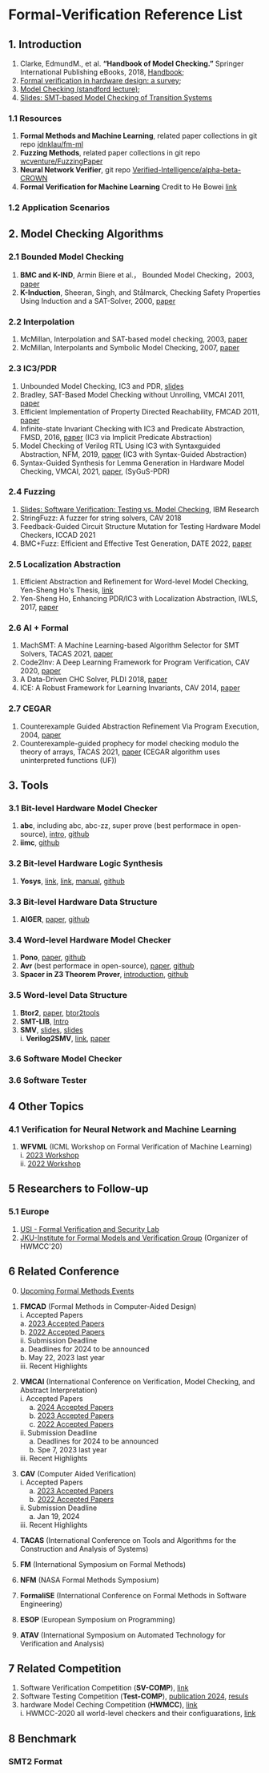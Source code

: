 # Formal-Verification Reference List

## 1. Introduction

1. Clarke, EdmundM., et al. **“Handbook of Model Checking.”** Springer International Publishing eBooks, 2018, [Handbook](https://doi.org/10.1007/978-3-319-10575-8);
2. [Formal verification in hardware design: a survey](https://dl.acm.org/doi/10.1145/307988.307989);
3. [Model Checking (standford lecture)](https://web.stanford.edu/class/cs357/lecture12.pdf);
4. [Slides: SMT-based Model Checking of Transition Systems](https://www.di.ens.fr/~pouzet/cours/mpri/cours-smt.pdf)

### 1.1 Resources
1. **Formal Methods and Machine Learning**, related paper collections in git repo [jdnklau/fm-ml](https://github.com/jdnklau/fm-ml)
2. **Fuzzing Methods**, related paper collections in git repo [wcventure/FuzzingPaper](https://github.com/wcventure/FuzzingPaper#difuzzrtl-differential-fuzz-testing-to-find-cpu-bug-sp-2021)
3. **Neural Network Verifier**, git repo [Verified-Intelligence/alpha-beta-CROWN](https://github.com/Verified-Intelligence/alpha-beta-CROWN?tab=readme-ov-file)
4. **Formal Verification for Machine Learning** Credit to He Bowei [link](https://docs.google.com/document/d/1tQYUGaPM-oWp0gunGaDKpzOLThG7oT78dVPi085vzI0/edit?pli=1)

### 1.2 Application Scenarios

## 2. Model Checking Algorithms
### 2.1 Bounded Model Checking
1. **BMC and K-IND**, Armin Biere et al.， Bounded Model Checking，2003, [paper](https://www.cs.cmu.edu/~emc/papers/Books%20and%20Edited%20Volumes/Bounded%20Model%20Checking.pdf)
2. **K-Induction**, 
Sheeran, Singh, and Stålmarck, Checking
Safety Properties Using Induction and a SAT-Solver, 2000, [paper](https://www.di.ens.fr/~pouzet/cours/mpri/bib/sheeran-FMCAD00.pdf)

### 2.2 Interpolation
1. McMillan, Interpolation and SAT-based model checking, 2003, [paper](https://people.eecs.berkeley.edu/~alanmi/courses/2008_290A/papers/mcmillan_cav03.pdf)
2. McMillan, Interpolants and Symbolic Model Checking, 2007, [paper](https://link.springer.com/chapter/10.1007/978-3-540-69738-1_6)
   
### 2.3 IC3/PDR
1. Unbounded Model Checking, IC3 and PDR, [slides](https://ece.uwaterloo.ca/~agurfink/ece750t29f18/assets/pdf/05_IC3_PDR.pdf)
2. Bradley, SAT-Based Model Checking without Unrolling, VMCAI 2011, [paper](https://theory.stanford.edu/~arbrad/papers/IC3.pdf)
3. Efficient Implementation of Property Directed Reachability, FMCAD 2011, [paper](https://people.eecs.berkeley.edu/~alanmi/publications/2011/fmcad11_pdr.pdf)
4. Infinite-state Invariant Checking with IC3 and Predicate Abstraction, FMSD, 2016, [paper](https://link.springer.com/article/10.1007/s10703-016-0257-4) (IC3 via Implicit Predicate Abstraction)
5. Model Checking of Verilog RTL Using IC3 with Syntaxguided Abstraction, NFM, 2019, [paper](https://aman-goel.github.io/publications/goel2019model_preprint.pdf) (IC3 with Syntax-Guided Abstraction)
6. Syntax-Guided Synthesis for Lemma Generation in Hardware Model Checking, VMCAI, 2021, [paper](https://oar.princeton.edu/bitstream/88435/pr1zc3s/1/SyntaxGuided.pdf), (SyGuS-PDR)

### 2.4 Fuzzing
1. [Slides: Software Verification: Testing vs. Model Checking](https://research.ibm.com/haifa/conferences/hvc2017/images/HVC17_Lemberger_Software%20Verification%20-%20Testing%20vs%20Model%20Checking.%20A%20Comparative%20Evaluation%20of%20the%20State%20of%20the%20Art.pdf), IBM Research
2. StringFuzz: A fuzzer for string solvers, CAV 2018
3. Feedback-Guided Circuit Structure Mutation for Testing Hardware Model Checkers, ICCAD 2021
4. BMC+Fuzz: Efficient and Effective Test Generation, DATE 2022, [paper](https://ieeexplore.ieee.org/abstract/document/9774672)

### 2.5 Localization Abstraction
1. Efficient Abstraction and Refinement for Word-level Model Checking, Yen-Sheng Ho's Thesis, [link](https://www2.eecs.berkeley.edu/Pubs/TechRpts/2017/EECS-2017-198.pdf)
2. Yen-Sheng Ho, Enhancing PDR/IC3 with Localization Abstraction, IWLS, 2017, [paper](https://people.eecs.berkeley.edu/~alanmi/publications/2017/iwls17_pdr.pdf)

### 2.6 AI + Formal
1. MachSMT: A Machine Learning-based Algorithm Selector for SMT Solvers, TACAS 2021, [paper](https://link.springer.com/chapter/10.1007/978-3-030-72013-1_16)
2. Code2Inv: A Deep Learning Framework for Program Verification, CAV 2020, [paper](https://link.springer.com/chapter/10.1007/978-3-030-53291-8_9)
3. A Data-Driven CHC Solver, PLDI 2018, [paper](https://dl.acm.org/doi/abs/10.1145/3296979.3192416)
4. ICE: A Robust Framework for Learning Invariants, CAV 2014, [paper](https://link.springer.com/chapter/10.1007/978-3-319-08867-9_5)

### 2.7 CEGAR
1. Counterexample Guided Abstraction Refinement Via Program Execution, 2004, [paper](https://link.springer.com/chapter/10.1007/978-3-540-30482-1_23)
2. Counterexample-guided prophecy for model checking modulo the theory of arrays, TACAS 2021, [paper](https://lmcs.episciences.org/9984/pdf) (CEGAR algorithm uses uninterpreted functions (UF))

## 3. Tools
### 3.1 Bit-level Hardware Model Checker
1. **abc**, including abc, abc-zz, super prove (best performace in open-source), [intro](https://people.eecs.berkeley.edu/~alanmi/abc/), [github](https://github.com/berkeley-abc)
2. **iimc**, [github](https://github.com/mgudemann/iimc)

### 3.2 Bit-level Hardware Logic Synthesis
1. **Yosys**, [link](https://yosyshq.net/yosys/), [link](https://yosyshq.readthedocs.io/projects/yosys/en/latest/), [manual](https://yosyshq.net/yosys/files/yosys_manual.pdf), [github](https://github.com/YosysHQ/yosys)

### 3.3 Bit-level Hardware Data Structure
1. **AIGER**, [paper](https://fmv.jku.at/papers/Biere-FMV-TR-07-1.pdf), [github](https://github.com/arminbiere/aiger)

### 3.4 Word-level Hardware Model Checker
1. **Pono**, [paper](https://theory.stanford.edu/~barrett/pubs/MIL+21.pdf), [github](https://github.com/stanford-centaur/pono)
2. **Avr** (best performace in open-source), [paper](https://link.springer.com/content/pdf/10.1007/978-3-030-45190-5_23.pdf), [github](https://github.com/aman-goel/avr)
3. **Spacer in Z3 Theorem Prover**, [introduction](https://spacer.bitbucket.io/), [github](https://github.com/Z3Prover/z3/tree/master/src/muz/spacer)

### 3.5 Word-level Data Structure
1. **Btor2**, [paper](https://fmv.jku.at/papers/NiemetzPreinerWolfBiere-CAV18.pdf), [btor2tools](https://github.com/Boolector/btor2tools)
2. **SMT-LIB**, [Intro](https://smtlib.cs.uiowa.edu/)
3. **SMV**, [slides](https://web.cs.wpi.edu/~kfisler/Courses/525V/S02/Readings/smv-cadence.pdf), [slides](https://www.cs.cmu.edu/~emc/15414-f11/lecture/lec13_SMV.pdf) <br />
   i. **Verilog2SMV**, [link](https://es-static.fbk.eu/tools/verilog2smv/), [paper](https://ieeexplore.ieee.org/document/7459485)

### 3.6 Software Model Checker

### 3.6 Software Tester

## 4 Other Topics
### 4.1 Verification for Neural Network and Machine Learning
1. **WFVML** (ICML Workshop on Formal Verification of Machine Learning) <br />
   i. [2023 Workshop](https://icml.cc/virtual/2023/workshop/21471) <br />
   ii. [2022 Workshop](https://icml.cc/virtual/2022/workshop/13473) <br />

## 5 Researchers to Follow-up
### 5.1 Europe
1. [USI - Formal Verification and Security Lab](https://verify.inf.usi.ch/)
2. [JKU-Institute for Formal Models and Verification Group](https://fmv.jku.at/index.html) (Organizer of HWMCC'20)

## 6 Related Conference
0. [Upcoming Formal Methods Events](https://www.fmeurope.org/feature/upcoming_conferences/)

1. **FMCAD** (Formal Methods in Computer-Aided Design) <br />
   i. Accepted Papers <br />
         a. [2023 Accepted Papers](https://fmcad.org/FMCAD23/accepted/) <br />
         b. [2022 Accepted Papers](https://fmcad.org/FMCAD22/accepted/) <br />
   ii. Submission Deadline <br />
         a. Deadlines for 2024 to be announced <br />
         b. May 22, 2023 last year <br />
   iii. Recent Highlights <br />
   
2. **VMCAI** (International Conference on Verification, Model Checking, and Abstract Interpretation) <br />
   i. Accepted Papers <br />
   &emsp; a. [2024 Accepted Papers](https://popl24.sigplan.org/home/VMCAI-2024#event-overview) <br />
   &emsp; b. [2023 Accepted Papers](https://popl23.sigplan.org/home/VMCAI-2023#event-overview) <br />
   &emsp; c. [2022 Accepted Papers](https://popl22.sigplan.org/home/VMCAI-2022#event-overview) <br />
   ii. Submission Deadline <br />
   &emsp; a. Deadlines for 2024 to be announced <br />
   &emsp; b. Spe 7, 2023 last year <br />
   iii. Recent Highlights <br />

3. **CAV** (Computer Aided Verification) <br />
   i. Accepted Papers <br />
   &emsp; a. [2023 Accepted Papers](http://www.i-cav.org/2023/accepted-papers/) <br />
   &emsp; b. [2022 Accepted Papers](http://i-cav.org/2022/accepted-papers/) <br />
   ii. Submission Deadline <br />
   &emsp; a. Jan 19, 2024 <br />
   iii. Recent Highlights <br />

4. **TACAS** (International Conference on Tools and Algorithms for the Construction and Analysis of Systems) <br />

5. **FM** (International Symposium on Formal Methods) <br />

6. **NFM** (NASA Formal Methods Symposium) <br />

7. **FormaliSE** (International Conference on Formal Methods in Software Engineering) <br />

8. **ESOP** (European Symposium on Programming) <br />

8. **ATAV** (International Symposium on Automated Technology for Verification and Analysis) <br />



   
## 7 Related Competition
1. Software Verification Competition (**SV-COMP**), [link](https://sv-comp.sosy-lab.org/)
2. Software Testing Competition (**Test-COMP**), [publication 2024](https://test-comp.sosy-lab.org/2024/), [resuls](https://test-comp.sosy-lab.org/2023/results/results-verified/)
3. hardware Model Ceching Competition (**HWMCC**), [link](https://fmv.jku.at/hwmcc20/) <br />
   i. HWMCC-2020 all world-level checkers and their configuarations, [link](https://figshare.com/articles/software/CAV_2021_Artifact_Pono_Model_Checker/14479542)

## 8 Benchmark
### SMT2 Format

